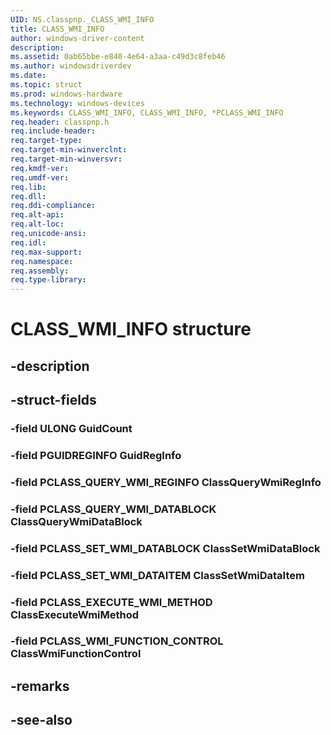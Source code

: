 ```yaml
---
UID: NS.classpnp._CLASS_WMI_INFO
title: CLASS_WMI_INFO
author: windows-driver-content
description: 
ms.assetid: 0ab65bbe-e840-4e64-a3aa-c49d3c8feb46
ms.author: windowsdriverdev
ms.date: 
ms.topic: struct
ms.prod: windows-hardware
ms.technology: windows-devices
ms.keywords: CLASS_WMI_INFO, CLASS_WMI_INFO, *PCLASS_WMI_INFO
req.header: classpnp.h
req.include-header:
req.target-type:
req.target-min-winverclnt:
req.target-min-winversvr:
req.kmdf-ver:
req.umdf-ver:
req.lib:
req.dll:
req.ddi-compliance:
req.alt-api:
req.alt-loc:
req.unicode-ansi:
req.idl:
req.max-support:
req.namespace:
req.assembly:
req.type-library:
---
```


# CLASS_WMI_INFO structure

## -description



## -struct-fields

### -field ULONG GuidCount			
 	
### -field PGUIDREGINFO GuidRegInfo			
 	
### -field PCLASS_QUERY_WMI_REGINFO ClassQueryWmiRegInfo			
 	
### -field PCLASS_QUERY_WMI_DATABLOCK ClassQueryWmiDataBlock			
 	
### -field PCLASS_SET_WMI_DATABLOCK ClassSetWmiDataBlock			
 	
### -field PCLASS_SET_WMI_DATAITEM ClassSetWmiDataItem			
 	
### -field PCLASS_EXECUTE_WMI_METHOD ClassExecuteWmiMethod			
 	
### -field PCLASS_WMI_FUNCTION_CONTROL ClassWmiFunctionControl			
 	
## -remarks

## -see-also
